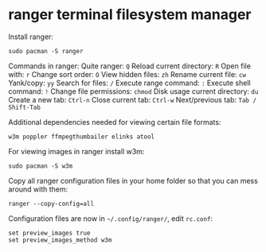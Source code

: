 # ranger terminal filesystem manager

Install ranger:
```
sudo pacman -S ranger
```

Commands in ranger:
Quite ranger: `Q`
Reload current directory: `R`
Open file with: `r`
Change sort order: `O`
View hidden files: `zh`
Rename current file: `cw`
Yank/copy: `yy`
Search for files: `/`
Execute range command: `:`
Execute shell command: `!`
Change file permissions: `chmod`
Disk usage current directory: `du`
Create a new tab: `Ctrl-n`
Close current tab: `Ctrl-w`
Next/previous tab: `Tab / Shift-Tab`

Additional dependencies needed for viewing certain file formats:
```
w3m poppler ffmpegthumbailer elinks atool
```

For viewing images in ranger install w3m:
```
sudo pacman -S w3m
```

Copy all ranger configuration files in your home folder so that you can mess around with them:
```
ranger --copy-config=all
```

Configuration files are now in `~/.config/ranger/`, edit `rc.conf`:
```
set preview_images true
set preview_images_method w3m
```

